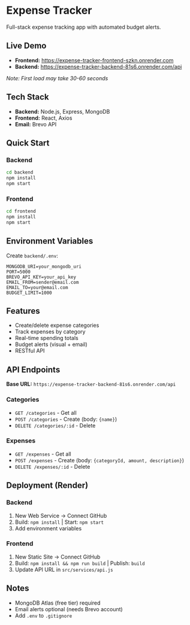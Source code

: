 # Expense Tracker

Full-stack expense tracking app with automated budget alerts.

## Live Demo
- **Frontend:** https://expense-tracker-frontend-szkn.onrender.com
- **Backend:** https://expense-tracker-backend-81s6.onrender.com/api

*Note: First load may take 30-60 seconds*

## Tech Stack
- **Backend:** Node.js, Express, MongoDB
- **Frontend:** React, Axios
- **Email:** Brevo API

## Quick Start

### Backend
```bash
cd backend
npm install
npm start
```

### Frontend
```bash
cd frontend
npm install
npm start
```

## Environment Variables

Create `backend/.env`:
```
MONGODB_URI=your_mongodb_uri
PORT=5000
BREVO_API_KEY=your_api_key
EMAIL_FROM=sender@email.com
EMAIL_TO=your@email.com
BUDGET_LIMIT=1000

```

## Features
- Create/delete expense categories
- Track expenses by category
- Real-time spending totals
- Budget alerts (visual + email)
- RESTful API

## API Endpoints

**Base URL:** `https://expense-tracker-backend-81s6.onrender.com/api`

### Categories
- `GET /categories` - Get all
- `POST /categories` - Create (body: `{name}`)
- `DELETE /categories/:id` - Delete

### Expenses
- `GET /expenses` - Get all
- `POST /expenses` - Create (body: `{categoryId, amount, description}`)
- `DELETE /expenses/:id` - Delete

## Deployment (Render)

### Backend
1. New Web Service → Connect GitHub
2. Build: `npm install` | Start: `npm start`
3. Add environment variables

### Frontend
1. New Static Site → Connect GitHub
2. Build: `npm install && npm run build` | Publish: `build`
3. Update API URL in `src/services/api.js`

## Notes
- MongoDB Atlas (free tier) required
- Email alerts optional (needs Brevo account)
- Add `.env` to `.gitignore`